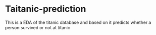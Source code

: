 # Taitanic-prediction

This is a EDA of the titanic database and based on it predicts whether a person survived or not at titanic 
